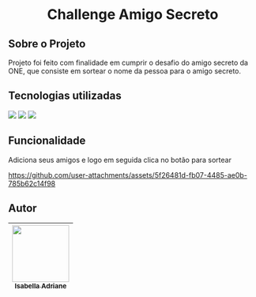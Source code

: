 <h1 align="center"> Challenge Amigo Secreto </h1>

## Sobre o Projeto
<p>Projeto foi feito com finalidade em cumprir o desafio do amigo secreto da ONE, que consiste em sortear o nome da pessoa para o amigo secreto.</p>

## Tecnologias utilizadas

<div>
<img src="https://img.shields.io/badge/HTML-black?style=for-the-badge&logo=html5">
<img src="https://img.shields.io/badge/CSS-blue?style=for-the-badge&logo=css">
<img src="https://img.shields.io/badge/JAVASCRIPT-orange?style=for-the-badge&logo=javascript">
</div>

## Funcionalidade
<p>Adiciona seus amigos e logo em seguida clica no botão para sortear</p>
  
https://github.com/user-attachments/assets/5f26481d-fb07-4485-ae0b-785b62c14f98


## Autor

| [<img loading="lazy" src="https://github.com/user-attachments/assets/7ad501dc-2337-470b-9b0e-a9e80de177ea" width=115><br><sub>Isabella Adriane</sub>](https://github.com/IsabellaAdriane) |
| :---: |
